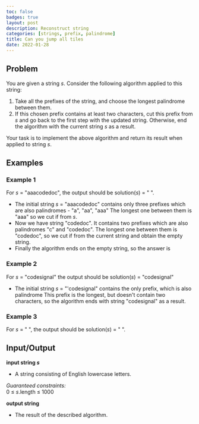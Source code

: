 ```yaml
---
toc: false
badges: true
layout: post
description: Reconstruct string
categories: [strings, prefix, palindrome]
title: Can you jump all tiles
date: 2022-01-28
---
```


## Problem 

You are given a string _s_. Consider the following algorithm applied to this string:

1. Take all the prefixes of the string, and choose the longest palindrome between them.
2. If this chosen prefix contains at least two characters, cut this prefix from _s_ and go back to the first step with the updated string. Otherwise, end the algorithm with the current string _s_ as a result.

Your task is to implement the above algorithm and return its result when applied to string _s_.

## Examples

### Example 1

For _s_ = "aaacodedoc", the output should be solution(_s_) = " ".

- The initial string _s_ = "aaacodedoc" contains only three prefixes which are also palindromes - "a", "aa", "aaa" The longest one between them is "aaa" so we cut if from _s_.
- Now we have string "codedoc". It contains two prefixes which are also palindromes "c" and "codedoc". The longest one between them is "codedoc", so we cut if from the current string and obtain the empty string.
- Finally the algorithm ends on the empty string, so the answer is

### Example 2

For _s_ = "codesignal" the output should be solution(_s_) = "codesignal"

- The initial string _s_ = "'codesignal" contains the only prefix, which is also palindrome This prefix is the longest, but doesn't contain two characters, so the algorithm ends with string "codesignal" as a result.

### Example 3

For _s_ = " ", the output should be solution(_s_) = " ".

## Input/Output

**input  string _s_**
- A string consisting of English lowercase letters.

_Guaranteed constraints:_ \
0 ≤ _s_.length ≤ 1000 

**output string**
- The result of the described algorithm.

